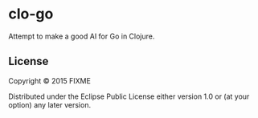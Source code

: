 # clo-go

Attempt to make a good AI for Go in Clojure.


## License

Copyright © 2015 FIXME

Distributed under the Eclipse Public License either version 1.0 or (at
your option) any later version.
